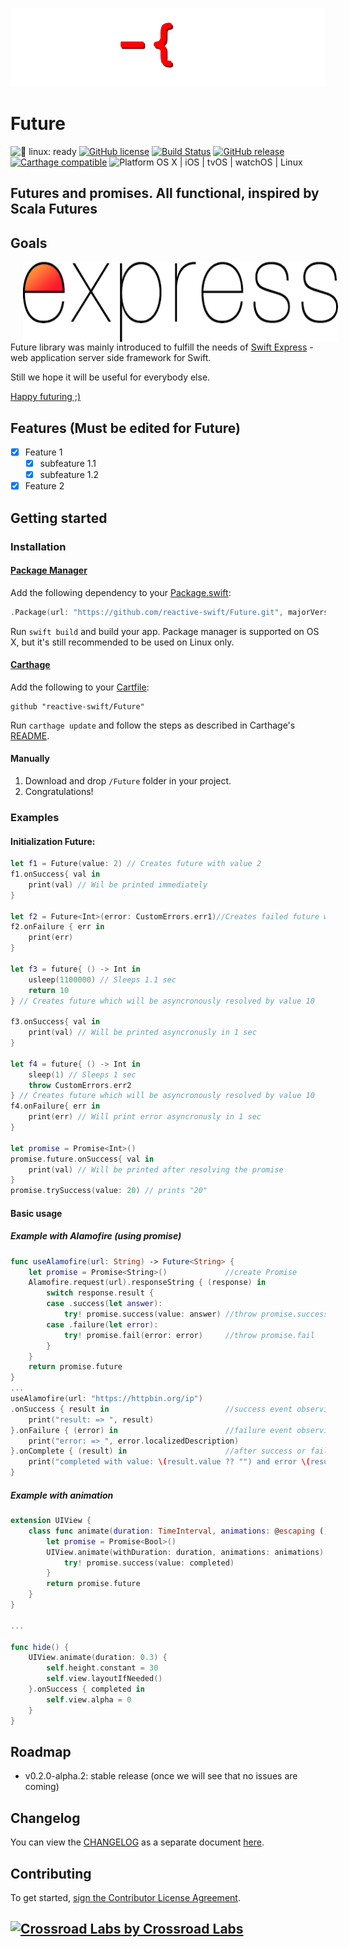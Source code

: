 [![by Crossroad Labs](./header.png)](http://www.crossroadlabs.xyz/)

# Future

![🐧 linux: ready](https://img.shields.io/badge/%F0%9F%90%A7%20linux-ready-red.svg)
[![GitHub license](https://img.shields.io/badge/license-Apache%202.0-lightgrey.svg?style=flat)](https://raw.githubusercontent.com/reactive-swift/Future/master/LICENSE)
[![Build Status](https://travis-ci.org/reactive-swift/Future.svg?branch=master)](https://travis-ci.org/reactive-swift/Future)
[![GitHub release](https://img.shields.io/github/release/reactive-swift/Future.svg)](https://github.com/reactive-swift/Future/releases)
[![Carthage compatible](https://img.shields.io/badge/Carthage-compatible-4BC51D.svg?style=flat)](https://github.com/Carthage/Carthage)
![Platform OS X | iOS | tvOS | watchOS | Linux](https://img.shields.io/badge/platform-Linux%20%7C%20OS%20X%20%7C%20iOS%20%7C%20tvOS%20%7C%20watchOS-orange.svg)

## Futures and promises. All functional, inspired by Scala Futures

## Goals

[<img align="left" src="https://raw.githubusercontent.com/crossroadlabs/Express/master/logo-full.png" hspace="20" height=128>](https://github.com/reactive-swift/Future) Future library was mainly introduced to fulfill the needs of [Swift Express](https://github.com/crossroadlabs/Express) - web application server side framework for Swift.

Still we hope it will be useful for everybody else.

[Happy futuring ;)](#examples)

## Features (Must be edited for Future)

- [x] Feature 1
	- [x] subfeature 1.1
	- [x] subfeature 1.2
- [x] Feature 2

## Getting started

### Installation

#### [Package Manager](https://swift.org/package-manager/)

Add the following dependency to your [Package.swift](https://github.com/apple/swift-package-manager/blob/master/Documentation/Package.swift.md):

```swift
.Package(url: "https://github.com/reactive-swift/Future.git", majorVersion: 0)
```

Run ```swift build``` and build your app. Package manager is supported on OS X, but it's still recommended to be used on Linux only.

#### [Carthage](https://github.com/Carthage/Carthage)
Add the following to your [Cartfile](https://github.com/Carthage/Carthage/blob/master/Documentation/Artifacts.md#cartfile):

```
github "reactive-swift/Future"
```

Run `carthage update` and follow the steps as described in Carthage's [README](https://github.com/Carthage/Carthage#adding-frameworks-to-an-application).

#### Manually
1. Download and drop ```/Future``` folder in your project.  
2. Congratulations!

### Examples

#### Initialization Future:

```swift
let f1 = Future(value: 2) // Creates future with value 2
f1.onSuccess{ val in
    print(val) // Wil be printed immediately
}

let f2 = Future<Int>(error: CustomErrors.err1)//Creates failed future with given error
f2.onFailure { err in
    print(err)
}

let f3 = future{ () -> Int in 
    usleep(1100000) // Sleeps 1.1 sec
    return 10
} // Creates future which will be asyncronously resolved by value 10

f3.onSuccess{ val in
    print(val) // Will be printed asyncronusly in 1 sec
}

let f4 = future{ () -> Int in
    sleep(1) // Sleeps 1 sec
    throw CustomErrors.err2
} // Creates future which will be asyncronously resolved by value 10
f4.onFailure{ err in
    print(err) // Will print error asyncronusly in 1 sec
}

let promise = Promise<Int>()
promise.future.onSuccess{ val in
    print(val) // Will be printed after resolving the promise
}
promise.trySuccess(value: 20) // prints "20"
```

#### Basic usage

#####  Example with Alamofire (using promise)

```swift
func useAlamofire(url: String) -> Future<String> {
    let promise = Promise<String>()             //create Promise        
    Alamofire.request(url).responseString { (response) in 
        switch response.result {
        case .success(let answer):
            try! promise.success(value: answer) //throw promise.success
        case .failure(let error):
            try! promise.fail(error: error)     //throw promise.fail
        }    
    }
    return promise.future
}
...
useAlamofire(url: "https://httpbin.org/ip")
.onSuccess { result in                          //success event observing
    print("result: => ", result)
}.onFailure { (error) in                        //failure event observing
    print("error: => ", error.localizedDescription)
}.onComplete { (result) in                      //after success or failure event observing
    print("completed with value: \(result.value ?? "") and error \(result.error?.localizedDescription ?? "")" )
}
```

##### Example with animation

```swift
extension UIView {
    class func animate(duration: TimeInterval, animations: @escaping () -> Void) -> Future<Bool> {
        let promise = Promise<Bool>()
        UIView.animate(withDuration: duration, animations: animations) { completed in
            try! promise.success(value: completed)
        }
        return promise.future
    }
}

...

func hide() {
    UIView.animate(duration: 0.3) {
        self.height.constant = 30
        self.view.layoutIfNeeded()
    }.onSuccess { completed in
        self.view.alpha = 0
    }
}

``` 

## Roadmap

* v0.2.0-alpha.2: stable release (once we will see that no issues are coming)

## Changelog

You can view the [CHANGELOG](./CHANGELOG.md) as a separate document [here](./CHANGELOG.md).

## Contributing

To get started, <a href="https://www.clahub.com/agreements/crossroadlabs/Future">sign the Contributor License Agreement</a>.

## [![Crossroad Labs](http://i.imgur.com/iRlxgOL.png?1) by Crossroad Labs](http://www.crossroadlabs.xyz/)